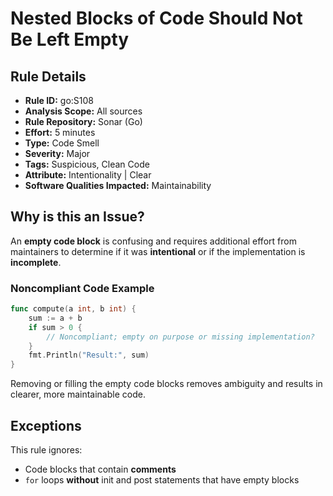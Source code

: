 # Nested Blocks of Code Should Not Be Left Empty

## Rule Details

- **Rule ID:** go:S108  
- **Analysis Scope:** All sources  
- **Rule Repository:** Sonar (Go)  
- **Effort:** 5 minutes  
- **Type:** Code Smell  
- **Severity:** Major  
- **Tags:** Suspicious, Clean Code  
- **Attribute:** Intentionality | Clear  
- **Software Qualities Impacted:** Maintainability  

## Why is this an Issue?

An **empty code block** is confusing and requires additional effort from maintainers to determine if it was **intentional** or if the implementation is **incomplete**.

### Noncompliant Code Example

```go
func compute(a int, b int) {
    sum := a + b
    if sum > 0 { 
        // Noncompliant; empty on purpose or missing implementation?
    }
    fmt.Println("Result:", sum)
}
```

Removing or filling the empty code blocks removes ambiguity and results in clearer, more maintainable code.

## Exceptions

This rule ignores:

- Code blocks that contain **comments**
- `for` loops **without** init and post statements that have empty blocks


